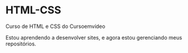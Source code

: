 # HTML-CSS
 Curso de HTML e CSS do Cursoemvídeo

 Estou aprendendo a desenvolver sites, e agora estou gerenciando meus repositórios.
